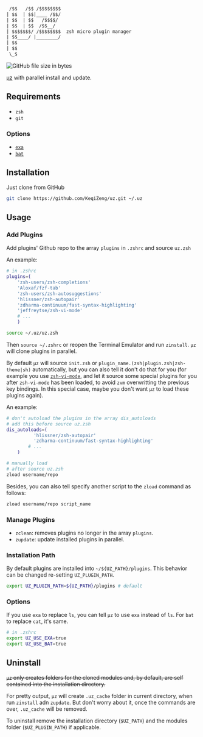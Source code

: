 ```txt
 /$$   /$$ /$$$$$$$$
| $$  | $$|____ /$$/
| $$  | $$   /$$$$/
| $$  | $$  /$$__/
| $$$$$$$/ /$$$$$$$$  zsh micro plugin manager
| $$____/ |________/
| $$
| $$
 \_$
```

![GitHub file size in bytes](https://img.shields.io/github/size/KeqiZeng/uz/uz.zsh?color=green&label=uz.zsh&logo=uz.zsh%20size&style=flat-square)

[µz](https://github.com/maxrodrigo/uz) with parallel install and update.

## Requirements

- `zsh`
- `git`

### Options

- [`exa`](https://github.com/ogham/exa)
- [`bat`](https://github.com/sharkdp/bat)

## Installation

Just clone from GitHub

```sh
git clone https://github.com/KeqiZeng/uz.git ~/.uz
```

## Usage

### Add Plugins

Add plugins' Github repo to the array `plugins` in `.zshrc` and source `uz.zsh`

An example:

```zsh
# in .zshrc
plugins=(
	'zsh-users/zsh-completions'
	'Aloxaf/fzf-tab'
	'zsh-users/zsh-autosuggestions'
	'hlissner/zsh-autopair'
	'zdharma-continuum/fast-syntax-highlighting'
	'jeffreytse/zsh-vi-mode'
	# ...
	)

source ~/.uz/uz.zsh
```

Then `source ~/.zshrc` or reopen the Terminal Emulator and run `zinstall`. `µz` will clone plugins in parallel.

By default `µz` will source `init.zsh` or `plugin_name.(zsh|plugin.zsh|zsh-theme|sh)` automatically, but you can also tell it don't do that for you (for example you use [`zsh-vi-mode`](https://github.com/jeffreytse/zsh-vi-mode), and let it source some special plugins for you after `zsh-vi-mode` has been loaded, to avoid `zvm` overwritting the previous key bindings. In this special case, maybe you don't want `µz` to load these plugins again).

An example:

```zsh
# don't autoload the plugins in the array dis_autoloads
# add this before source uz.zsh
dis_autoloads=(
	      'hlissner/zsh-autopair'
	      'zdharma-continuum/fast-syntax-highlighting'
		# ...
	)

```

```zsh
# manually load
# after source uz.zsh
zload username/repo
```

Besides, you can also tell specify another script to the `zload` command as follows:

```zsh
zload username/repo script_name
```

### Manage Plugins

- `zclean`: removes plugins no longer in the array `plugins`.
- `zupdate`: update installed plugins in parallel.

### Installation Path

By default plugins are installed into `~/${UZ_PATH}/plugins`. This behavior can be changed re-setting `UZ_PLUGIN_PATH`.

```zsh
export UZ_PLUGIN_PATH=${UZ_PATH}/plugins # default
```

### Options

If you use `exa` to replace `ls`, you can tell `µz` to use `exa` instead of `ls`.
For `bat` to replace `cat`, it's same.

```zsh
# in .zshrc
export UZ_USE_EXA=true
export UZ_USE_BAT=true
```

## Uninstall

~~`μz` only creates folders for the cloned modules and, by default, are self contained into the installation directory.~~

For pretty output, `μz` will create `.uz_cache` folder in current directory, when run `zinstall` adn `zupdate`. But don't worry about it, once the commands are over, `.uz_cache` will be removed.

To uninstall remove the installation directory (`$UZ_PATH`) and the modules folder (`$UZ_PLUGIN_PATH`) if applicable.
